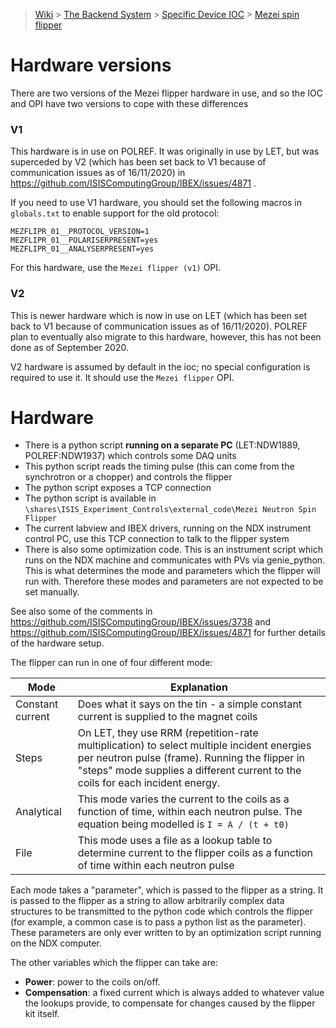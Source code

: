 > [Wiki](Home) > [The Backend System](The-Backend-System) > [Specific Device IOC](Specific-Device-IOC) > [Mezei spin flipper](Mezei-Spin-Flipper)

# Hardware versions

There are two versions of the Mezei flipper hardware in use, and so the IOC and OPI have two versions to cope with these differences

### V1

This hardware is in use on POLREF. It was originally in use by LET, but was superceded by V2 (which has been set back to V1 because of communication issues as of 16/11/2020) in https://github.com/ISISComputingGroup/IBEX/issues/4871 .

If you need to use V1 hardware, you should set the following macros in `globals.txt` to enable support for the old protocol:

```
MEZFLIPR_01__PROTOCOL_VERSION=1
MEZFLIPR_01__POLARISERPRESENT=yes
MEZFLIPR_01__ANALYSERPRESENT=yes
```

For this hardware, use the `Mezei flipper (v1)` OPI.

### V2

This is newer hardware which is now in use on LET (which has been set back to V1 because of communication issues as of 16/11/2020). POLREF plan to eventually also migrate to this hardware, however, this has not been done as of September 2020.

V2 hardware is assumed by default in the ioc; no special configuration is required to use it. It should use the `Mezei flipper` OPI.

# Hardware

- There is a python script **running on a separate PC** (LET:NDW1889, POLREF:NDW1937) which controls some DAQ units
- This python script reads the timing pulse (this can come from the synchrotron or a chopper) and controls the flipper
- The python script exposes a TCP connection
- The python script is available in `\shares\ISIS_Experiment_Controls\external_code\Mezei Neutron Spin Flipper`
- The current labview and IBEX drivers, running on the NDX instrument control PC, use this TCP connection to talk to the flipper system
- There is also some optimization code. This is an instrument script which runs on the NDX machine and communicates with PVs via genie_python. This is what determines the mode and parameters which the flipper will run with. Therefore these modes and parameters are not expected to be set manually.

See also some of the comments in https://github.com/ISISComputingGroup/IBEX/issues/3738 and https://github.com/ISISComputingGroup/IBEX/issues/4871 for further details of the hardware setup.

The flipper can run in one of four different mode:

| Mode | Explanation |
| --- | --- |
| Constant current | Does what it says on the tin - a simple constant current is supplied to the magnet coils |
| Steps | On LET, they use RRM (repetition-rate multiplication) to select multiple incident energies per neutron pulse (frame). Running the flipper in "steps" mode supplies a different current to the coils for each incident energy. |
| Analytical | This mode varies the current to the coils as a function of time, within each neutron pulse. The equation being modelled is `I = A / (t + t0)` |
| File | This mode uses a file as a lookup table to determine current to the flipper coils as a function of time within each neutron pulse |

Each mode takes a "parameter", which is passed to the flipper as a string. It is passed to the flipper as a string to allow arbitrarily complex data structures to be transmitted to the python code which controls the flipper (for example, a common case is to pass a python list as the parameter). These parameters are only ever written to by an optimization script running on the NDX computer.

The other variables which the flipper can take are:
- **Power**: power to the coils on/off.
- **Compensation**: a fixed current which is always added to whatever value the lookups provide, to compensate for changes caused by the flipper kit itself.